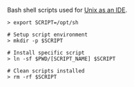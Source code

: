Bash shell scripts used for [Unix as an IDE]().

```shell
> export SCRIPT=/opt/sh

# Setup script environment
> mkdir -p $SCRIPT

# Install specific script
> ln -sf $PWD/[SCRIPT_NAME] $SCRIPT

# Clean scripts installed
> rm -rf $SCRIPT
```

